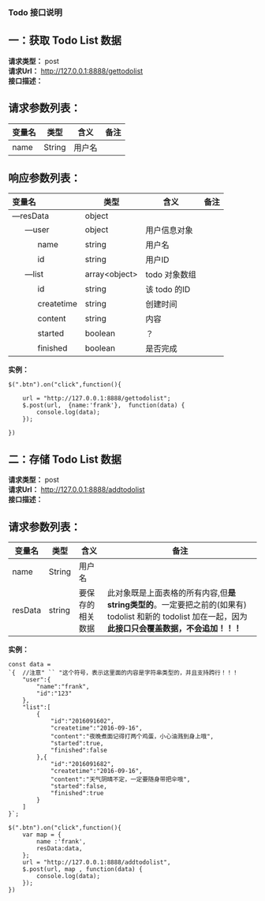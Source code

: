 ### Todo 接口说明
## 一：获取 Todo List 数据  
**请求类型：** post  
**请求Url：** http://127.0.0.1:8888/gettodolist  
**接口描述：**

## 请求参数列表：  
|变量名  |类型   |含义  |备注|
|-------|-------|-----|----|
|name   |String |用户名|&nbsp;|
## 响应参数列表：  
|变量名  |类型   |含义  |备注|
|:-------|-------|-----|----|
|—resData|object|  |  |
|&nbsp;&nbsp;&nbsp;&nbsp;&nbsp;&nbsp;—user|object|用户信息对象  |  |
|&nbsp;&nbsp;&nbsp;&nbsp;&nbsp;&nbsp;&nbsp;&nbsp;&nbsp;&nbsp;&nbsp;&nbsp;name  |string  |用户名  |  |
|&nbsp;&nbsp;&nbsp;&nbsp;&nbsp;&nbsp;&nbsp;&nbsp;&nbsp;&nbsp;&nbsp;&nbsp;id  |string  |用户ID  |  |
|&nbsp;&nbsp;&nbsp;&nbsp;&nbsp;&nbsp;—list  |array&lt;object&gt;  |  todo 对象数组|  |
|&nbsp;&nbsp;&nbsp;&nbsp;&nbsp;&nbsp;&nbsp;&nbsp;&nbsp;&nbsp;&nbsp;&nbsp;id  |string  |该 todo 的ID  |  |
|&nbsp;&nbsp;&nbsp;&nbsp;&nbsp;&nbsp;&nbsp;&nbsp;&nbsp;&nbsp;&nbsp;&nbsp;createtime  |string  |创建时间  |  |
|&nbsp;&nbsp;&nbsp;&nbsp;&nbsp;&nbsp;&nbsp;&nbsp;&nbsp;&nbsp;&nbsp;&nbsp;content  |string  |内容  |  |
|&nbsp;&nbsp;&nbsp;&nbsp;&nbsp;&nbsp;&nbsp;&nbsp;&nbsp;&nbsp;&nbsp;&nbsp;started  |boolean  |？  |  |
|&nbsp;&nbsp;&nbsp;&nbsp;&nbsp;&nbsp;&nbsp;&nbsp;&nbsp;&nbsp;&nbsp;&nbsp;finished  |boolean  |是否完成  |  &nbsp;|


**实例：**
```
$(".btn").on("click",function(){

    url = "http://127.0.0.1:8888/gettodolist";
    $.post(url,  {name:'frank'},  function(data) {
        console.log(data);
    });
    
})
```

## 二：存储 Todo List 数据  
**请求类型：** post  
**请求Url：** http://127.0.0.1:8888/addtodolist  
**接口描述：**

## 请求参数列表：  
|变量名  |类型   |含义  |备注|
|-------|-------|-----|----|
|name   |String  |用户名  |  |
|resData|string  |要保存的 相关数据  |此对象既是上面表格的所有内容,但**是string类型的**。一定要把之前的(如果有) todolist 和新的 todolist 加在一起，因为**此接口只会覆盖数据，不会追加！！！**|

**实例：**
```
const data = 
`{  //注意" `` "这个符号，表示这里面的内容是字符串类型的，并且支持跨行！！！
    "user":{
        "name":"frank",
        "id":"123"
    },
    "list":[
        {
            "id":"2016091602",
            "createtime":"2016-09-16",
            "content":"夜晚煮面记得打两个鸡蛋，小心油溅到身上哦",
            "started":true,
            "finished":false
        },{
            "id":"2016091682",
            "createtime":"2016-09-16",
            "content":"天气阴晴不定，一定要随身带把伞哦",
            "started":false,
            "finished":true
        }
    ]
}`;

$(".btn").on("click",function(){
    var map = {
        name :'frank',
        resData:data,
    };
    url = "http://127.0.0.1:8888/addtodolist",
    $.post(url, map , function(data) {
        console.log(data);
    });
})
```